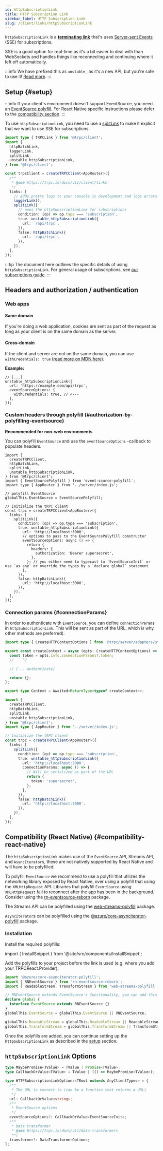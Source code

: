 ```yaml
---
id: httpSubscriptionLink
title: HTTP Subscription Link
sidebar_label: HTTP Subscription Link
slug: /client/links/httpSubscriptionLink
---
```


`httpSubscriptionLink` is a [**terminating link**](./overview.md#the-terminating-link) that's uses [Server-sent Events](https://developer.mozilla.org/en-US/docs/Web/API/Server-sent_events/Using_server-sent_events) (SSE) for subscriptions.

SSE is a good option for real-time as it's a bit easier to deal with than WebSockets and handles things like reconnecting and continuing where it left off automatically.

:::info
We have prefixed this as `unstable_` as it's a new API, but you're safe to use it! [Read more](/docs/faq#unstable).
:::

## Setup {#setup}

:::info
If your client's environment doesn't support EventSource, you need an [EventSource polyfill](https://www.npmjs.com/package/event-source-polyfill). For React Native specific instructions please defer to the [compatibility section](#compatibility-react-native).
:::

To use `httpSubscriptionLink`, you need to use a [splitLink](./splitLink.mdx) to make it explicit that we want to use SSE for subscriptions.

```ts title="client/index.ts"
import type { TRPCLink } from '@trpc/client';
import {
  httpBatchLink,
  loggerLink,
  splitLink,
  unstable_httpSubscriptionLink,
} from '@trpc/client';

const trpcClient = createTRPCClient<AppRouter>({
  /**
   * @see https://trpc.io/docs/v11/client/links
   */
  links: [
    // adds pretty logs to your console in development and logs errors in production
    loggerLink(),
    splitLink({
      // uses the httpSubscriptionLink for subscriptions
      condition: (op) => op.type === 'subscription',
      true: unstable_httpSubscriptionLink({
        url: `/api/trpc`,
      }),
      false: httpBatchLink({
        url: `/api/trpc`,
      }),
    }),
  ],
});
```

:::tip
The document here outlines the specific details of using `httpSubscriptionLink`. For general usage of subscriptions, see [our subscriptions guide](../../further/subscriptions.md).
:::

## Headers and authorization / authentication

### Web apps

#### Same domain

If you're doing a web application, cookies are sent as part of the request as long as your client is on the same domain as the server.

#### Cross-domain

If the client and server are not on the same domain, you can use `withCredentials: true` ([read more on MDN here](https://developer.mozilla.org/en-US/docs/Web/API/EventSource/withCredentials)).

**Example:**

```tsx
// [...]
unstable_httpSubscriptionLink({
  url: 'https://example.com/api/trpc',
  eventSourceOptions: {
    withCredentials: true, // <---
  },
});
```

### Custom headers through polyfill {#authorization-by-polyfilling-eventsource}

**Recommended for non-web environments**

You can polyfill `EventSource` and use the `eventSourceOptions` -callback to populate headers.

```tsx
import {
  createTRPCClient,
  httpBatchLink,
  splitLink,
  unstable_httpSubscriptionLink,
} from '@trpc/client';
import { EventSourcePolyfill } from 'event-source-polyfill';
import type { AppRouter } from '../server/index.js';

// polyfill EventSource
globalThis.EventSource = EventSourcePolyfill;

// Initialize the tRPC client
const trpc = createTRPCClient<AppRouter>({
  links: [
    splitLink({
      condition: (op) => op.type === 'subscription',
      true: unstable_httpSubscriptionLink({
        url: 'http://localhost:3000',
        // options to pass to the EventSourcePolyfill constructor
        eventSourceOptions: async () => {
          return {
            headers: {
              authorization: 'Bearer supersecret',
            },
          }; // you either need to typecast to `EventSourceInit` or use `as any` or override the types by a `declare global` statement
        },
      }),
      false: httpBatchLink({
        url: 'http://localhost:3000',
      }),
    }),
  ],
});
```

### Connection params {#connectionParams}

In order to authenticate with `EventSource`, you can define `connectionParams` in `httpSubscriptionLink`. This will be sent as part of the URL, which is why other methods are preferred).

```ts twoslash title="server/context.ts"
import type { CreateHTTPContextOptions } from '@trpc/server/adapters/standalone';

export const createContext = async (opts: CreateHTTPContextOptions) => {
  const token = opts.info.connectionParams?.token;
  //    ^?

  // [... authenticate]

  return {};
};

export type Context = Awaited<ReturnType<typeof createContext>>;
```

```ts title="client/trpc.ts"
import {
  createTRPCClient,
  httpBatchLink,
  splitLink,
  unstable_httpSubscriptionLink,
} from '@trpc/client';
import type { AppRouter } from '../server/index.js';

// Initialize the tRPC client
const trpc = createTRPCClient<AppRouter>({
  links: [
    splitLink({
      condition: (op) => op.type === 'subscription',
      true: unstable_httpSubscriptionLink({
        url: 'http://localhost:3000',
        connectionParams: async () => {
          // Will be serialized as part of the URL
          return {
            token: 'supersecret',
          };
        },
      }),
      false: httpBatchLink({
        url: 'http://localhost:3000',
      }),
    }),
  ],
});
```

## Compatibility (React Native) {#compatibility-react-native}

The `httpSubscriptionLink` makes use of the `EventSource` API, Streams API, and `AsyncIterator`s, these are not natively supported by React Native and will have to be polyfilled.

To polyfill `EventSource` we recommend to use a polyfill that utilizes the networking library exposed by React Native, over using a polyfill that using the `XMLHttpRequest` API. Libraries that polyfill `EventSource` using `XMLHttpRequest` fail to reconnect after the app has been in the background. Consider using the [rn-eventsource-reborn](https://www.npmjs.com/package/rn-eventsource-reborn) package.

The Streams API can be polyfilled using the [web-streams-polyfill](https://www.npmjs.com/package/web-streams-polyfill) package.

`AsyncIterator`s can be polyfilled using the [@azure/core-asynciterator-polyfill](https://www.npmjs.com/package/@azure/core-asynciterator-polyfill) package.

### Installation

Install the required polyfills:

import { InstallSnippet } from '@site/src/components/InstallSnippet';

<InstallSnippet pkgs="rn-eventsource-reborn web-streams-polyfill @azure/core-asynciterator-polyfill" />

Add the polyfills to your project before the link is used (e.g. where you add your TRPCReact.Provider):

```ts title="utils/api.tsx"
import '@azure/core-asynciterator-polyfill';
import { RNEventSource } from 'rn-eventsource-reborn';
import { ReadableStream, TransformStream } from 'web-streams-polyfill';

// RNEventSource extends EventSource's functionality, you can add this to make the typing reflect this but it's not a requirement
declare global {
  interface EventSource extends RNEventSource {}
}
globalThis.EventSource = globalThis.EventSource || RNEventSource;

globalThis.ReadableStream = globalThis.ReadableStream || ReadableStream;
globalThis.TransformStream = globalThis.TransformStream || TransformStream;
```

Once the polyfills are added, you can continue setting up the `httpSubscriptionLink` as described in the [setup](#setup) section.

## `httpSubscriptionLink` Options

```ts
type MaybePromise<TValue> = TValue | Promise<TValue>;
type CallbackOrValue<TValue> = TValue | (() => MaybePromise<TValue>);

type HTTPSubscriptionLinkOptions<TRoot extends AnyClientTypes> = {
  /**
   * The URL to connect to (can be a function that returns a URL)
   */
  url: CallbackOrValue<string>;
  /**
   * EventSource options
   */
  eventSourceOptions?: CallbackOrValue<EventSourceInit>;
  /**
   * Data transformer
   * @see https://trpc.io/docs/v11/data-transformers
   **/
  transformer?: DataTransformerOptions;
};
```
